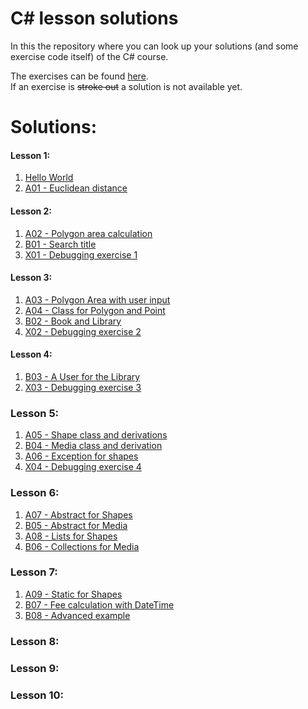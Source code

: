 # C\# lesson solutions

In this the repository where you can look up your solutions (and some exercise code itself) of the C# course.

The exercises can be found [here](http://fsr.github.io/csharp-lessons/).  
If an exercise is ~~stroke out~~ a solution is not available yet.

# Solutions:
#### Lesson 1:
1. [Hello World](lesson_01/hello_world/ExerciseSolution/)
2. [A01 - Euclidean distance](lesson_01/A01_euclidean_distance/ExerciseSolution/)

#### Lesson 2:
1. [A02 - Polygon area calculation](lesson_02/A02_polygon_area_1/ExerciseSolution/)
2. [B01 - Search title](lesson_02/B01_search_title/ExerciseSolution/)
3. [X01 - Debugging exercise 1](lesson_02/X01_debugging_exercise_1/)

#### Lesson 3:
1. [A03 - Polygon Area with user input](lesson_03/A03_polygon_area_2/ExerciseSolution/)
2. [A04 - Class for Polygon and Point](lesson_03/A04_polygon_point_class/ExerciseSolution/)
3. [B02 - Book and Library](lesson_03/B02_book_library/ExerciseSolution/)
4. [X02 - Debugging exercise 2](lesson_03/X02_debugging_exercise_2/)

#### Lesson 4:
1. [B03 - A User for the Library](lesson_04/B03_user/ExerciseSolution/)
2. [X03 - Debugging exercise 3](lesson_04/X03_debugging_exercise_3/)

### Lesson 5:
1. [A05 - Shape class and derivations](lesson_05/A05_shapes/ExerciseSolution/)
2. [B04 - Media class and derivation](lesson_05/B04_media/ExerciseSolution/)
3. [A06 - Exception for shapes](lesson_05/A06_exception_for_shapes/ExerciseSolution/)
4. [X04 - Debugging exercise 4](lesson_05/X04_debugging_exercise_4/)

### Lesson 6:
1. [A07 - Abstract for Shapes](lesson_06/A07_abstract_for_shapes/ExerciseSolution/)
2. [B05 - Abstract for Media](lesson_06/B05_abstract_for_media/ExerciseSolution/)
3. [A08 - Lists for Shapes](lesson_06/A08_lists_for_shapes/ExerciseSolution/)
4. [B06 - Collections for Media](lesson_06/B06_collections_for_media/ExerciseSolution/)

### Lesson 7:
1. [A09 - Static for Shapes](lesson_07/A09_static_for_shapes/ExerciseSolution/)
2. [B07 - Fee calculation with DateTime](lesson_07/B07_fee_calculation/ExerciseSolution/)
3. [B08 - Advanced example](lesson_07/B08_advanced_example/ExerciseSolution/)

### Lesson 8:

### Lesson 9:

### Lesson 10:
